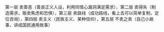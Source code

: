 第一层 卖善恶（善良正义人设，利用同情心漏洞满足需求），第二层 卖得失（制造需求，贩卖焦虑和恐惧），第三层 卖路线（成功路线，看上去可以简单复制，定位咨询），第四层 卖主义（民族主义、某种信仰），第五层 不卖之卖（自己小故事，讲成国民通用故事）